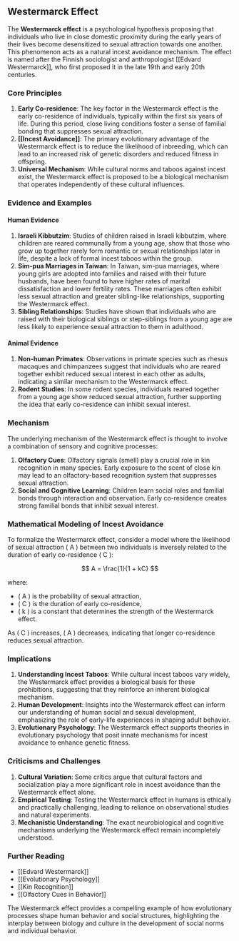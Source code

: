 ## Westermarck Effect

The **Westermarck effect** is a psychological hypothesis proposing that individuals who live in close domestic proximity during the early years of their lives become desensitized to sexual attraction towards one another. This phenomenon acts as a natural incest avoidance mechanism. The effect is named after the Finnish sociologist and anthropologist [[Edvard Westermarck]], who first proposed it in the late 19th and early 20th centuries.

### Core Principles

1. **Early Co-residence**: The key factor in the Westermarck effect is the early co-residence of individuals, typically within the first six years of life. During this period, close living conditions foster a sense of familial bonding that suppresses sexual attraction.
2. **[[Incest Avoidance]]**: The primary evolutionary advantage of the Westermarck effect is to reduce the likelihood of inbreeding, which can lead to an increased risk of genetic disorders and reduced fitness in offspring.
3. **Universal Mechanism**: While cultural norms and taboos against incest exist, the Westermarck effect is proposed to be a biological mechanism that operates independently of these cultural influences.

### Evidence and Examples

#### Human Evidence

1. **Israeli Kibbutzim**: Studies of children raised in Israeli kibbutzim, where children are reared communally from a young age, show that those who grow up together rarely form romantic or sexual relationships later in life, despite a lack of formal incest taboos within the group.
2. **Sim-pua Marriages in Taiwan**: In Taiwan, sim-pua marriages, where young girls are adopted into families and raised with their future husbands, have been found to have higher rates of marital dissatisfaction and lower fertility rates. These marriages often exhibit less sexual attraction and greater sibling-like relationships, supporting the Westermarck effect.
3. **Sibling Relationships**: Studies have shown that individuals who are raised with their biological siblings or step-siblings from a young age are less likely to experience sexual attraction to them in adulthood.

#### Animal Evidence

1. **Non-human Primates**: Observations in primate species such as rhesus macaques and chimpanzees suggest that individuals who are reared together exhibit reduced sexual interest in each other as adults, indicating a similar mechanism to the Westermarck effect.
2. **Rodent Studies**: In some rodent species, individuals reared together from a young age show reduced sexual attraction, further supporting the idea that early co-residence can inhibit sexual interest.

### Mechanism

The underlying mechanism of the Westermarck effect is thought to involve a combination of sensory and cognitive processes:

1. **Olfactory Cues**: Olfactory signals (smell) play a crucial role in kin recognition in many species. Early exposure to the scent of close kin may lead to an olfactory-based recognition system that suppresses sexual attraction.
2. **Social and Cognitive Learning**: Children learn social roles and familial bonds through interaction and observation. Early co-residence creates strong familial bonds that inhibit sexual interest.

### Mathematical Modeling of Incest Avoidance

To formalize the Westermarck effect, consider a model where the likelihood of sexual attraction \( A \) between two individuals is inversely related to the duration of early co-residence \( C \):

$$
A = \frac{1}{1 + kC}
$$

where:
- \( A \) is the probability of sexual attraction,
- \( C \) is the duration of early co-residence,
- \( k \) is a constant that determines the strength of the Westermarck effect.

As \( C \) increases, \( A \) decreases, indicating that longer co-residence reduces sexual attraction.

### Implications

1. **Understanding Incest Taboos**: While cultural incest taboos vary widely, the Westermarck effect provides a biological basis for these prohibitions, suggesting that they reinforce an inherent biological mechanism.
2. **Human Development**: Insights into the Westermarck effect can inform our understanding of human social and sexual development, emphasizing the role of early-life experiences in shaping adult behavior.
3. **Evolutionary Psychology**: The Westermarck effect supports theories in evolutionary psychology that posit innate mechanisms for incest avoidance to enhance genetic fitness.

### Criticisms and Challenges

1. **Cultural Variation**: Some critics argue that cultural factors and socialization play a more significant role in incest avoidance than the Westermarck effect alone.
2. **Empirical Testing**: Testing the Westermarck effect in humans is ethically and practically challenging, leading to reliance on observational studies and natural experiments.
3. **Mechanistic Understanding**: The exact neurobiological and cognitive mechanisms underlying the Westermarck effect remain incompletely understood.

### Further Reading

- [[Edvard Westermarck]]
- [[Evolutionary Psychology]]
- [[Kin Recognition]]
- [[Olfactory Cues in Behavior]]

The Westermarck effect provides a compelling example of how evolutionary processes shape human behavior and social structures, highlighting the interplay between biology and culture in the development of social norms and individual behavior.
